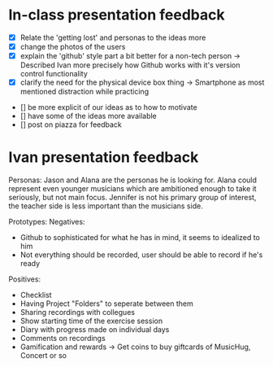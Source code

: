 
# In-class presentation feedback

- [x] Relate the 'getting lost' and personas to the ideas more
- [x] change the photos of the users
- [x] explain the 'github' style part a bit better for a non-tech person
  -> Described Ivan more precisely how Github works with it's version control functionality
- [x] clarify the need for the physical device box thing
  -> Smartphone as most mentioned distraction while practicing
- [] be more explicit of our ideas as to how to motivate
- [] have some of the ideas more available
- [] post on piazza for feedback

# Ivan presentation feedback
Personas:
Jason and Alana are the personas he is looking for. Alana could represent even younger musicians which are ambitioned enough to take it seriously, but not main focus. Jennifer is not his primary group of interest, the teacher side is less important than the musicians side.

Prototypes:
Negatives:
- Github to sophisticated for what he has in mind, it seems to idealized to him
- Not everything should be recorded, user should be able to record if he's ready 

Positives:
+ Checklist
+ Having Project "Folders" to seperate between them
+ Sharing recordings with collegues
+ Show starting time of the exercise session
+ Diary with progress made on individual days
+ Comments on recordings
+ Gamification and rewards
 -> Get coins to buy giftcards of MusicHug, Concert or so
